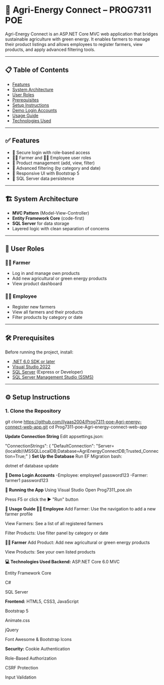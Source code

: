 # 🌱 Agri-Energy Connect – PROG7311 POE

Agri-Energy Connect is an ASP.NET Core MVC web application that bridges sustainable agriculture with green energy. It enables farmers to manage their product listings and allows employees to register farmers, view products, and apply advanced filtering tools.

---

## 📋 Table of Contents

- [Features](#features)
- [System Architecture](#system-architecture)
- [User Roles](#user-roles)
- [Prerequisites](#prerequisites)
- [Setup Instructions](#setup-instructions)
- [Demo Login Accounts](#demo-login-accounts)
- [Usage Guide](#usage-guide)
- [Technologies Used](#technologies-used)

---

## ✅ Features

- 🔐 Secure login with role-based access
- 👨‍🌾 Farmer and 👨‍💼 Employee user roles
- 🌿 Product management (add, view, filter)
- 🧠 Advanced filtering (by category and date)
- 📱 Responsive UI with Bootstrap 5
- 💾 SQL Server data persistence

---

## 🏗️ System Architecture

- **MVC Pattern** (Model-View-Controller)
- **Entity Framework Core** (code-first)
- **SQL Server** for data storage
- Layered logic with clean separation of concerns

---

## 👥 User Roles

### 👨‍🌾 Farmer
- Log in and manage own products
- Add new agricultural or green energy products
- View product dashboard

### 👨‍💼 Employee
- Register new farmers
- View all farmers and their products
- Filter products by category or date

---

## 🛠️ Prerequisites

Before running the project, install:

- [.NET 6.0 SDK or later](https://dotnet.microsoft.com/download)
- [Visual Studio 2022](https://visualstudio.microsoft.com/)
- [SQL Server](https://www.microsoft.com/en-us/sql-server/sql-server-downloads) (Express or Developer)
- [SQL Server Management Studio (SSMS)](https://learn.microsoft.com/en-us/sql/ssms/download-sql-server-management-studio-ssms)

---

## ⚙️ Setup Instructions

### 1. **Clone the Repository**


git clone https://github.com/ilyaas2004/Prog7311-poe-Agri-energy-connect-web-app.git
cd Prog7311-poe-Agri-energy-connect-web-app

**Update Connection String**
Edit appsettings.json:


"ConnectionStrings": {
  "DefaultConnection": "Server=(localdb)\\MSSQLLocalDB;Database=AgriEnergyConnectDB;Trusted_Connection=True;"
}
**Set Up the Database**
 Run EF Migration
bash:

dotnet ef database update



**🔑 Demo Login Accounts**
-Employee:	employee1	password123
-Farmer:	farmer1	password123

**🚀 Running the App**
Using Visual Studio
Open Prog7311_poe.sln

Press F5 or click the ▶️ "Run" button

**📘 Usage Guide
👨‍💼 Employee**
Add Farmer: Use the navigation to add a new farmer profile

View Farmers: See a list of all registered farmers

Filter Products: Use filter panel by category or date

**👨‍🌾 Farmer**
Add Product: Add new agricultural or green energy products

View Products: See your own listed products

**💻 Technologies Used
Backend:**
ASP.NET Core 6.0 MVC

Entity Framework Core

C#

SQL Server

**Frontend:**
HTML5, CSS3, JavaScript

Bootstrap 5

Animate.css

jQuery

Font Awesome & Bootstrap Icons

**Security:**
Cookie Authentication

Role-Based Authorization

CSRF Protection

Input Validation



